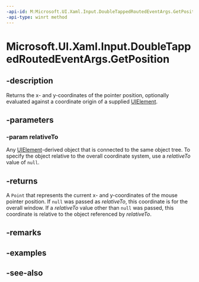 ```yaml
---
-api-id: M:Microsoft.UI.Xaml.Input.DoubleTappedRoutedEventArgs.GetPosition(Microsoft.UI.Xaml.UIElement)
-api-type: winrt method
---
```


<!-- Method syntax
public Windows.Foundation.Point GetPosition(Microsoft.UI.Xaml.UIElement relativeTo)
-->

# Microsoft.UI.Xaml.Input.DoubleTappedRoutedEventArgs.GetPosition

## -description
Returns the x- and y-coordinates of the pointer position, optionally evaluated against a coordinate origin of a supplied [UIElement](../microsoft.ui.xaml/uielement.md).

## -parameters
### -param relativeTo
Any [UIElement](../microsoft.ui.xaml/uielement.md)-derived object that is connected to the same object tree. To specify the object relative to the overall coordinate system, use a *relativeTo* value of `null`.

## -returns
A `Point` that represents the current x- and y-coordinates of the mouse pointer position. If `null` was passed as *relativeTo*, this coordinate is for the overall window. If a *relativeTo* value other than `null` was passed, this coordinate is relative to the object referenced by *relativeTo*.

## -remarks

## -examples

## -see-also
